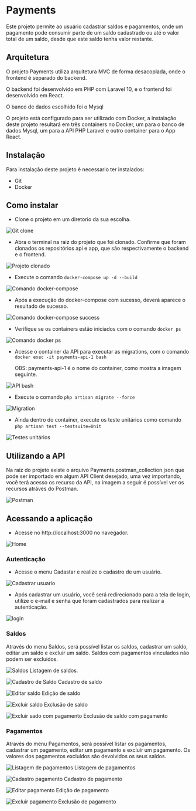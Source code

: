 # Payments

Este projeto permite ao usuário cadastrar saldos e pagamentos, onde um pagamento pode consumir parte de um saldo cadastrado ou até o valor total de um saldo, desde que este saldo tenha valor restante.

## Arquitetura

O projeto Payments utiliza arquitetura MVC de forma desacoplada, onde o frontend é separado do backend.

O backend foi desenvolvido em PHP com Laravel 10, e o frontend foi desenvolvido em React.

O banco de dados escolhido foi o Mysql

O projeto está configurado para ser utilizado com Docker, a instalação deste projeto resultará em três containers no Docker,
um para o banco de dados Mysql, um para a API PHP Laravel e outro container para o App React.

## Instalação

Para instalação deste projeto é necessario ter instalados:
- Git
- Docker

## Como instalar

- Clone o projeto em um diretorio da sua escolha.
  
![Git clone](https://github.com/frinhanifrinhani/image-repo/blob/main/payments/git_clone.png)


  
- Abra o terminal na raiz do projeto que foi clonado. Confirme que foram clonados os repositórios api e app, que são respectivamente o backend e o frontend.
  
![Projeto clonado](https://github.com/frinhanifrinhani/image-repo/blob/main/payments/cd_lsla.png) 



- Execute o comando `docker-compose up -d --build`
  
![Comando docker-compose](https://github.com/frinhanifrinhani/image-repo/blob/main/payments/docker-compose.png)



- Após a execução do docker-compose com sucesso, deverá aparece o resultado de sucesso.
  
![Comando docker-compose success](https://github.com/frinhanifrinhani/image-repo/blob/main/payments/containers.png)



- Verifique se os containers estão iniciados com o comando  `docker ps`
  
![Comando docker ps](https://github.com/frinhanifrinhani/image-repo/blob/main/payments/docker-ps.png)


- Acesse o container da API para executar as migrations, com o comando  `docker exec -it payments-api-1 bash`

  OBS: payments-api-1 é o nome do container, como mostra a imagem seguinte.
  
![API bash](https://github.com/frinhanifrinhani/image-repo/blob/main/payments/api_bash.png)


- Execute o comando `php artisan migrate --force`

![Migration](https://github.com/frinhanifrinhani/image-repo/blob/main/payments/migration.png)


- Ainda dentro do container, execute os teste unitários como comando `php artisan test --testsuite=Unit`

![Testes unitários](https://github.com/frinhanifrinhani/image-repo/blob/main/payments/teste-php-unit.png)



## Utilizando a API

Na raiz do projeto existe o arquivo Payments.postman_collection.json que pode ser importado em algum API Client desejado,
uma vez importando, você terá acesso os recurso da API, na imagem a seguir é possível ver os recursos atráves do Postman.

![Postman](https://github.com/frinhanifrinhani/image-repo/blob/main/payments/postman.png)
  


## Acessando a aplicação

- Acesse no http://localhost:3000 no navegador.

![Home](https://github.com/frinhanifrinhani/image-repo/blob/main/payments/home.png)

### Autenticação
- Acesse o menu Cadastar e realize o cadastro de um usuário.
  
![Cadastrar usuario](https://github.com/frinhanifrinhani/image-repo/blob/main/payments/register.png)


- Após cadastrar um usuário, você será redirecionado para a tela de login, utilize o e-mail e senha que foram cadastrados para realizar a autenticação.

![login](https://github.com/frinhanifrinhani/image-repo/blob/main/payments/login.png)



### Saldos

Através do menu Saldos, será possível listar os saldos, cadastrar um saldo, editar um saldo e excluír um saldo.
Saldos com pagamentos vinculados não podem ser excluídos.

![Saldos](https://github.com/frinhanifrinhani/image-repo/blob/main/payments/saldos.png)
Listagem de saldos.

![Cadastro de Saldo](https://github.com/frinhanifrinhani/image-repo/blob/main/payments/cadastro_saldo.png)
Cadastro de saldo


![Editar saldo](https://github.com/frinhanifrinhani/image-repo/blob/main/payments/Editar_saldo.png)
Edição de saldo


![Excluir saldo](https://github.com/frinhanifrinhani/image-repo/blob/main/payments/Excluir_saldo.png)
Exclusão de saldo


![Excluir sado com pagamento](https://github.com/frinhanifrinhani/image-repo/blob/main/payments/Excluir_saldo_com_pagamento.png)
Exclusão de saldo com pagamento



### Pagamentos

Através do menu Pagamentos, será possível listar os pagamentos, cadastrar um pagamento, editar um pagamento e excluír um pagamento.
Os valores dos pagamentos excluídos são devolvidos os seus saldos.


![Listagem de pagamentos](https://github.com/frinhanifrinhani/image-repo/blob/main/payments/pagamentos.png)
Listagem de pagamentos

![Cadastro pagamento](https://github.com/frinhanifrinhani/image-repo/blob/main/payments/cadastrar_pagamento.png)
Cadastro de pagamento


![Editar pagamento](https://github.com/frinhanifrinhani/image-repo/blob/main/payments/editar_pagamento.png)
Edição de pagamento


![Excluir pagamento](https://github.com/frinhanifrinhani/image-repo/blob/main/payments/Excluir_pagamento.png)
Exclusão de pagamento
  

  
